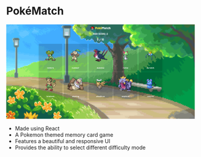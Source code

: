 # PokéMatch

![Pokematch screenshot](./pokematch.png)

- Made using React
- A Pokemon themed memory card game
- Features a beautiful and responsive UI
- Provides the ability to select different difficulty mode
